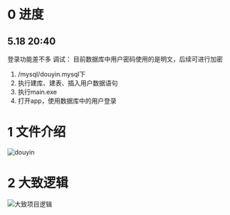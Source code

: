 # 0 进度
## 5.18 20:40
登录功能差不多
调试：
目前数据库中用户密码使用的是明文，后续可进行加密
1. /mysql/douyin.mysql下
2. 执行建库、建表、插入用户数据语句
3. 执行main.exe
4. 打开app，使用数据库中的用户登录

# 1 文件介绍

![douyin](https://gitee.com/kkite/blogimg/raw/master/202205160931683.png)

# 2 大致逻辑

![大致项目逻辑](https://gitee.com/kkite/blogimg/raw/master/202205160931668.png)